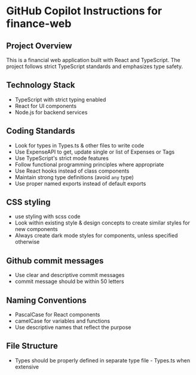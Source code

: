 # GitHub Copilot Instructions for finance-web

## Project Overview
This is a financial web application built with React and TypeScript. The project follows strict TypeScript standards and emphasizes type safety.

## Technology Stack
- TypeScript with strict typing enabled
- React for UI components
- Node.js for backend services

## Coding Standards
- Look for types in Types.ts & other files to write code
- Use ExpenseAPI to get, update single or list of Expenses or Tags
- Use TypeScript's strict mode features
- Follow functional programming principles where appropriate
- Use React hooks instead of class components
- Maintain strong type definitions (avoid `any` type)
- Use proper named exports instead of default exports

## CSS styling
- use styling with scss code
- Look within existing style & design concepts to create similar styles for new components
- Always create dark mode styles for components, unless specified otherwise

## Github commit messages
- Use clear and descriptive commit messages
- commit message should be within 50 letters


## Naming Conventions
- PascalCase for React components
- camelCase for variables and functions
- Use descriptive names that reflect the purpose

## File Structure
- Types should be properly defined in separate type file - Types.ts when extensive
